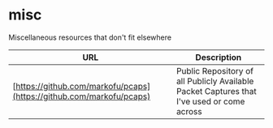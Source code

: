 # misc
Miscellaneous resources that don't fit elsewhere

| URL | Description |
| --- | --- |
| [https://github.com/markofu/pcaps](https://github.com/markofu/pcaps) | Public Repository of all Publicly Available Packet Captures that I've used or come across |
